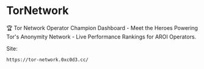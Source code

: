 # TorNetwork
🏆 Tor Network Operator Champion Dashboard - Meet the Heroes Powering Tor's Anonymity Network - Live Performance Rankings for AROI Operators.

Site:
```
https://tor-network.0xc0d3.cc/
```
